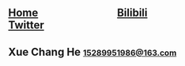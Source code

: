 ## **[Home](newera-001.github.io)**  <img width=150/>  **[Bilibili](https://space.bilibili.com/15150038)**  <img width=150/>   **[Twitter](https://mobile.twitter.com/SinoEra2020)**


## Xue Chang He <font size=3>15289951986@163.com</font>
